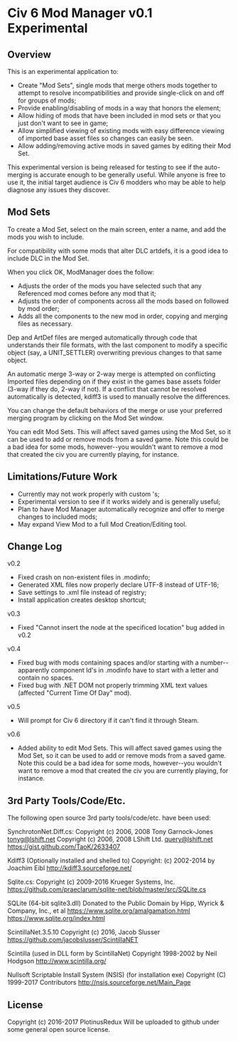 ﻿Civ 6 Mod Manager v0.1 Experimental
===================================

Overview
--------

This is an experimental application to:

- Create "Mod Sets", single mods that merge others mods together to attempt to resolve incompatibilities and provide single-click on and off for groups of mods;
- Provide enabling/disabling of mods in a way that honors the <Blocks> element;
- Allow hiding of mods that have been included in mod sets or that you just don't want to see in game;
- Allow simplified viewing of existing mods with easy difference viewing of imported base asset files so changes can easily be seen.
- Allow adding/removing active mods in saved games by editing their Mod Set.

This experimental version is being released for testing to see if the auto-merging is accurate enough to be generally useful.  While anyone is free to use it, the initial target audience is Civ 6 modders who may be able to help diagnose any issues they discover.

Mod Sets
--------

To create a Mod Set, select <New Mod Set> on the main screen, enter a name, and add the mods you wish to include.

For compatibility with some mods that alter DLC artdefs, it is a good idea to include DLC in the Mod Set.

When you click OK, ModManager does the follow:

- Adjusts the order of the mods you have selected such that any Referenced mod comes before any mod that <References> it;
- Adjusts the order of components across all the mods based on <LoadOrder> followed by mod order;
- Adds all the components to the new mod in order, copying and merging files as necessary.

Dep and ArtDef files are merged automatically through code that understands their file formats, with the last component to modify a specific object (say, a UNIT_SETTLER) overwriting previous changes to that same object.

An automatic merge 3-way or 2-way merge is attempted on conflicting Imported files depending on if they exist in the games base assets folder (3-way if they do, 2-way if not).  If a conflict that cannot be resolved automatically is detected, kdiff3 is used to manually resolve the differences.

You can change the default behaviors of the merge or use your preferred merging program by clicking <Options> on the Mod Set window.

You can edit Mod Sets.  This will affect saved games using the Mod Set, so it can be used to add or remove mods from a saved game.  Note this could be a bad idea for some mods, however--you wouldn't want to remove a mod that created the civ you are currently playing, for instance.

Limitations/Future Work
-----------------------

- Currently may not work properly with custom <Ruleset>'s;
- Experimental version to see if it works widely and is generally useful;
- Plan to have Mod Manager automatically recognize and offer to merge changes to included mods;
- May expand View Mod to a full Mod Creation/Editing tool.

Change Log
----------

v0.2
- Fixed crash on non-existent files in .modinfo;
- Generated XML files now properly declare UTF-8 instead of UTF-16;
- Save settings to .xml file instead of registry;
- Install application creates desktop shortcut;

v0.3
- Fixed "Cannot insert the node at the specificed location" bug added in v0.2

v0.4
- Fixed bug with mods containing spaces and/or starting with a number--apparently component Id's in .modinfo have to start with a letter and contain no spaces.
- Fixed bug with .NET DOM not properly trimming XML text values (affected "Current Time Of Day" mod).

v0.5
- Will prompt for Civ 6 directory if it can't find it through Steam.

v0.6
- Added ability to edit Mod Sets.  This will affect saved games using the Mod Set, so it can be used to add or remove mods from a saved game.  Note this could be a bad idea for some mods, however--you wouldn't want to remove a mod that created the civ you are currently playing, for instance.

3rd Party Tools/Code/Etc.
-------------------------

The following open source 3rd party tools/code/etc. have been used:

SynchrotonNet.Diff.cs:
  Copyright (c) 2006, 2008 Tony Garnock-Jones <tonyg@lshift.net>
  Copyright (c) 2006, 2008 LShift Ltd. <query@lshift.net>
  https://gist.github.com/TaoK/2633407

Kdiff3 (Optionally installed and shelled to)
  Copyright: (c) 2002-2014 by Joachim Eibl
  http://kdiff3.sourceforge.net/

Sqlite.cs:
  Copyright (c) 2009-2016 Krueger Systems, Inc.
  https://github.com/praeclarum/sqlite-net/blob/master/src/SQLite.cs

SQLite (64-bit sqlite3.dll)
  Donated to the Public Domain by Hipp, Wyrick & Company, Inc., et al
  https://www.sqlite.org/amalgamation.html
  https://www.sqlite.org/index.html
  
ScintillaNet.3.5.10
  Copyright (c) 2016, Jacob Slusser
  https://github.com/jacobslusser/ScintillaNET

Scintilla (used in DLL form by ScintillaNet)
  Copyright 1998-2002 by Neil Hodgson
  http://www.scintilla.org/

Nullsoft Scriptable Install System (NSIS) (for installation exe)
  Copyright (C) 1999-2017 Contributors
  http://nsis.sourceforge.net/Main_Page

License
-------

Copyright (c) 2016-2017 PlotinusRedux
Will be uploaded to github under some general open source license.



